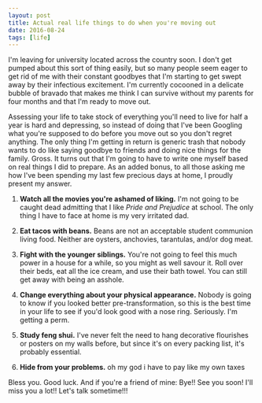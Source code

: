 ```yaml
---
layout: post
title: Actual real life things to do when you're moving out
date: 2016-08-24
tags: [life]
---
```

I'm leaving for university located across the country soon. I don't get pumped about this sort of thing easily, but so many people seem eager to get rid of me with their constant goodbyes that I'm starting to get swept away by their infectious excitement. I'm currently cocooned in a delicate bubble of bravado that makes me think I can survive without my parents for four months and that I'm ready to move out.

Assessing your life to take stock of everything you'll need to live for half a year is hard and depressing, so instead of doing that I've been Googling what you're supposed to do before you move out so you don't regret anything. The only thing I'm getting in return is generic trash that nobody wants to do like saying goodbye to friends and doing nice things for the family. Gross. It turns out that I'm going to have to write one myself based on real things I did to prepare. As an added bonus, to all those asking me how I've been spending my last few precious days at home, I proudly present my answer.

1. **Watch all the movies you're ashamed of liking.** I'm not going to be caught dead admitting that I like *Pride and Prejudice* at school. The only thing I have to face at home is my very irritated dad.

2. **Eat tacos with beans.** Beans are not an acceptable student communion living food. Neither are oysters, anchovies, tarantulas, and/or dog meat.

3. **Fight with the younger siblings.** You're not going to feel this much power in a house for a while, so you might as well savour it. Roll over their beds, eat all the ice cream, and use their bath towel. You can still get away with being an asshole.

4. **Change everything about your physical appearance.** Nobody is going to know if you looked better pre-transformation, so this is the best time in your life to see if you'd look good with a nose ring. Seriously. I'm getting a perm.

5. **Study feng shui.** I've never felt the need to hang decorative flourishes or posters on my walls before, but since it's on every packing list, it's probably essential.

6. **Hide from your problems.** oh my god i have to pay like my own taxes

Bless you. Good luck. And if you're a friend of mine: Bye!! See you soon! I'll miss you a lot!! Let's talk sometime!!! 
